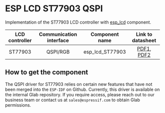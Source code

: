 # ESP LCD ST77903 QSPI

Implementation of the ST77903 LCD controller with [esp_lcd](https://docs.espressif.com/projects/esp-idf/en/latest/esp32s3/api-reference/peripherals/lcd.html) component.

| LCD controller | Communication interface | Component name |                                                                            Link to datasheet                                                                             |
| :------------: | :---------------------: | :------------: | :----------------------------------------------------------------------------------------------------------------------------------------------------------------------: |
|     ST77903     |        QSPI/RGB         | esp_lcd_ST77903 | [PDF1](https://dl.espressif.com/AE/esp-iot-solution/ST77903_SPEC_P0.5.pdf), [PDF2](https://dl.espressif.com/AE/esp-iot-solution/ST77903_Customer_Application_Notes.pdf) |

## How to get the component

The QSPI driver for ST77903 relies on certain new features that have not been merged into the `ESP-IDF` on Github. Currently, this driver is available on the internal Glab repository. If you require access, please reach out to our business team or contact us at `sales@espressif.com` to obtain Glab permissions.
